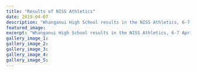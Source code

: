 ```yaml
---
title: "Results of NISS Athletics"
date: 2019-04-07
description: "Whanganui High School results in the NISS Athletics, 6-7 April 2019 in Tauranga Domain, Tauranga..."
featured_image: 
excerpt: "Whanganui High School results in the NISS Athletics, 6-7 April 2019 in Tauranga Domain, Tauranga."
gallery_image_1: 
gallery_image_2: 
gallery_image_3: 
gallery_image_4: 
gallery_image_5: 
---
```

